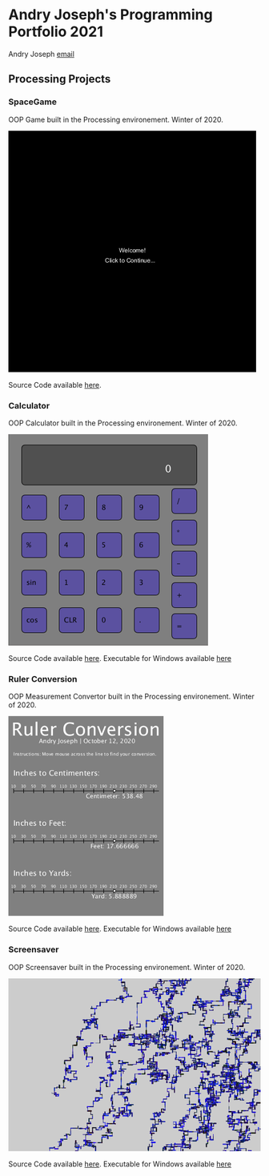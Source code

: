 # Andry Joseph's Programming Portfolio 2021
Andry Joseph [email](mailto:andrjose9679@granitesd.org)

## Processing Projects

### SpaceGame
OOP Game built in the Processing environement. Winter of 2020.

![Image of SpaceGame](https://github.com/andry-joseph/ProgrammingPortfolio/blob/gh-pages/images/spacegame.png?raw=true)

Source Code available [here](https://github.com/andry-joseph/ProgrammingPortfolio/tree/gh-pages/src/SpaceGame).

### Calculator
OOP Calculator built in the Processing environement. Winter of 2020.

![Image of Calculator](https://github.com/andry-joseph/ProgrammingPortfolio/blob/gh-pages/images/Calc.png?raw=true)

Source Code available [here](https://github.com/andry-joseph/ProgrammingPortfolio/tree/gh-pages/src/Calculator). Executable for Windows available [here](https://github.com/andry-joseph/ProgrammingPortfolio/blob/gh-pages/src/Calculator/application.windows64.zip)

### Ruler Conversion
OOP Measurement Convertor built in the Processing environement. Winter of 2020.

![Image of Convertor](https://github.com/andry-joseph/ProgrammingPortfolio/blob/gh-pages/images/Convertor.png)

Source Code available [here](https://github.com/andry-joseph/ProgrammingPortfolio/tree/gh-pages/src/Ruler%20Conversion). Executable for Windows available [here](https://github.com/andry-joseph/ProgrammingPortfolio/blob/gh-pages/src/Ruler%20Conversion/application.windows32.zip)

### Screensaver
OOP Screensaver built in the Processing environement. Winter of 2020.

![Image of Screensaver](https://github.com/andry-joseph/ProgrammingPortfolio/blob/gh-pages/images/Screensaver.png)

Source Code available [here](https://github.com/andry-joseph/ProgrammingPortfolio/tree/gh-pages/src/Screensaver). Executable for Windows available [here](https://github.com/andry-joseph/ProgrammingPortfolio/blob/gh-pages/src/Screensaver/application.windows32.zip)
